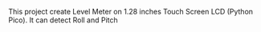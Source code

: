 This project create Level Meter on 1.28 inches Touch Screen LCD (Python Pico).
It can detect Roll and Pitch
